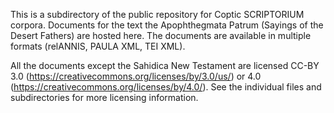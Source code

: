 This is a subdirectory of the public repository for Coptic SCRIPTORIUM corpora.  Documents for the text the Apophthegmata Patrum (Sayings of the Desert Fathers) are hosted here.  The documents are available in multiple formats (relANNIS, PAULA XML, TEI XML).  

All the documents except the Sahidica New Testament are licensed CC-BY 3.0 (https://creativecommons.org/licenses/by/3.0/us/) or 4.0 (https://creativecommons.org/licenses/by/4.0/).  See the individual files and subdirectories for more licensing information.